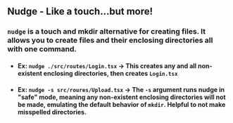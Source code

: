 ## Nudge - Like a touch...but more!

### `nudge` is a touch and mkdir alternative for creating files. It allows you to create files and their enclosing directories all with one command.

-   #### Ex: `nudge ./src/routes/Login.tsx` -> This creates any and all non-existent enclosing directories, then creates `Login.tsx`
-   #### Ex: `nudge -s src/roures/Upload.tsx` -> The `-s` argument runs nudge in "safe" mode, meaning any non-existent enclosing directories will not be made, emulating the default behavior of `mkdir`. Helpful to not make misspelled directories.
